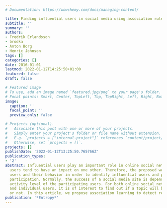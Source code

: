```yaml
---
# Documentation: https://wowchemy.com/docs/managing-content/

title: Finding influential users in social media using association rule learning
subtitle: ''
summary: ''
authors:
- Fredrik Erlandsson
- brodka
- Anton Borg
- Henric Johnson
tags: []
categories: []
date: 2016-01-01
lastmod: 2022-01-12T14:25:50+01:00
featured: false
draft: false

# Featured image
# To use, add an image named `featured.jpg/png` to your page's folder.
# Focal points: Smart, Center, TopLeft, Top, TopRight, Left, Right, BottomLeft, Bottom, BottomRight.
image:
  caption: ''
  focal_point: ''
  preview_only: false

# Projects (optional).
#   Associate this post with one or more of your projects.
#   Simply enter your project's folder or file name without extension.
#   E.g. `projects = ["internal-project"]` references `content/project/deep-learning/index.md`.
#   Otherwise, set `projects = []`.
projects: []
publishDate: '2022-01-12T13:25:50.765766Z'
publication_types:
- '2'
abstract: Influential users play an important role in online social networks since
  users tend to have an impact on one other. Therefore, the proposed work analyzes
  users and their behavior in order to identify influential users and predict user
  participation. Normally, the success of a social media site is dependent on the
  activity level of the participating users. For both online social networking sites
  and individual users, it is of interest to find out if a topic will be interesting
  or not. In this article, we propose association learning to detect relationships
publication: '*Entropy*'
---
```


